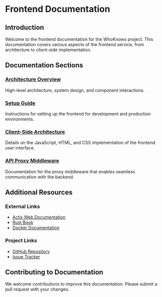 # Frontend Documentation

## Introduction
Welcome to the frontend documentation for the WhoKnows project. This documentation covers various aspects of the frontend service, from architecture to client-side implementation.

## Documentation Sections

### [Architecture Overview](architecture.md)
High-level architecture, system design, and component interactions.

### [Setup Guide](setup.md)
Instructions for setting up the frontend for development and production environments.

### [Client-Side Architecture](client-side.md)
Details on the JavaScript, HTML, and CSS implementation of the frontend user interface.

### [API Proxy Middleware](proxy-middleware.md)
Documentation for the proxy middleware that enables seamless communication with the backend.

## Additional Resources

### External Links
- [Actix Web Documentation](https://actix.rs/)
- [Rust Book](https://doc.rust-lang.org/book/)
- [Docker Documentation](https://docs.docker.com/)

### Project Links
- [GitHub Repository](https://github.com/your-org/your-repo)
- [Issue Tracker](https://github.com/your-org/your-repo/issues)

## Contributing to Documentation
We welcome contributions to improve this documentation. Please submit a pull request with your changes. 
